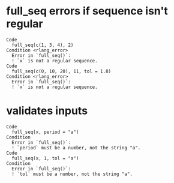 # full_seq errors if sequence isn't regular

    Code
      full_seq(c(1, 3, 4), 2)
    Condition <rlang_error>
      Error in `full_seq()`:
      ! `x` is not a regular sequence.
    Code
      full_seq(c(0, 10, 20), 11, tol = 1.8)
    Condition <rlang_error>
      Error in `full_seq()`:
      ! `x` is not a regular sequence.

# validates inputs

    Code
      full_seq(x, period = "a")
    Condition
      Error in `full_seq()`:
      ! `period` must be a number, not the string "a".
    Code
      full_seq(x, 1, tol = "a")
    Condition
      Error in `full_seq()`:
      ! `tol` must be a number, not the string "a".

